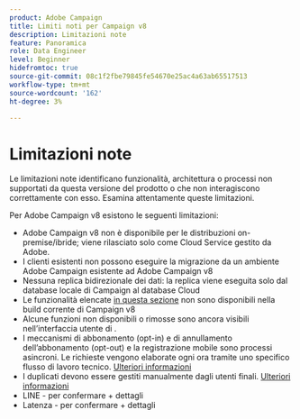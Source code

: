 ```yaml
---
product: Adobe Campaign
title: Limiti noti per Campaign v8
description: Limitazioni note
feature: Panoramica
role: Data Engineer
level: Beginner
hidefromtoc: true
source-git-commit: 08c1f2fbe79845fe54670e25ac4a63ab65517513
workflow-type: tm+mt
source-wordcount: '162'
ht-degree: 3%

---
```


# Limitazioni note

Le limitazioni note identificano funzionalità, architettura o processi non supportati da questa versione del prodotto o che non interagiscono correttamente con esso. Esamina attentamente queste limitazioni.

Per Adobe Campaign v8 esistono le seguenti limitazioni:

* Adobe Campaign v8 non è disponibile per le distribuzioni on-premise/ibride; viene rilasciato solo come Cloud Service gestito da Adobe.
* I clienti esistenti non possono eseguire la migrazione da un ambiente Adobe Campaign esistente ad Adobe Campaign v8
* Nessuna replica bidirezionale dei dati: la replica viene eseguita solo dal database locale di Campaign al database Cloud
* Le funzionalità elencate [in questa sezione](capability-matrix.md#gs-unavailable-features) non sono disponibili nella build corrente di Campaign v8
* Alcune funzioni non disponibili o rimosse sono ancora visibili nell’interfaccia utente di .
* I meccanismi di abbonamento (opt-in) e di annullamento dell’abbonamento (opt-out) e la registrazione mobile sono processi asincroni. Le richieste vengono elaborate ogni ora tramite uno specifico flusso di lavoro tecnico. [Ulteriori informazioni](../config/replication.md#tech-wf)
* I duplicati devono essere gestiti manualmente dagli utenti finali. [Ulteriori informazioni](../dev/keys.md)
* LINE - per confermare + dettagli
* Latenza - per confermare + dettagli
